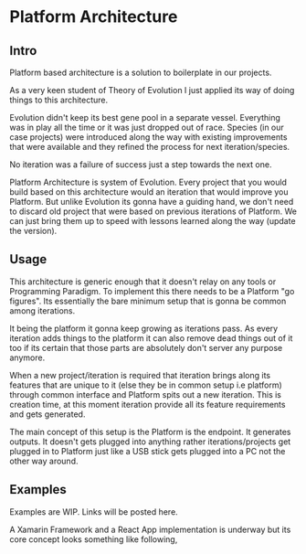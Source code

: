 # Platform Architecture

## Intro

Platform based architecture is a solution to boilerplate in our projects.

As a very keen student of Theory of Evolution I just applied its way of doing things to this architecture.

Evolution didn't keep its best gene pool in a separate vessel. Everything was in play all the time or it was just dropped out of race. Species (in our case projects) were introduced along the way with existing improvements that were available and they refined the process for next iteration/species.

No iteration was a failure of success just a step towards the next one.

Platform Architecture is system of Evolution. Every project that you would build based on this architecture would an iteration that would improve you Platform. But unlike Evolution its gonna have a guiding hand, we don't need to discard old project that were based on previous iterations of Platform. We can just bring them up to speed with lessons learned along the way (update the version).


## Usage

This architecture is generic enough that it doesn't relay on any tools or Programming Paradigm. To implement this there needs to be a Platform "go figures". Its essentially the bare minimum setup that is gonna be common among iterations. 

It being the platform it gonna keep growing as iterations pass. As every iteration adds things to the platform it can also remove dead things out of it too if its certain that those parts are absolutely don't server any purpose anymore.

When a new project/iteration is required that iteration brings along its features that are unique to it (else they be in common setup i.e platform) through common interface and Platform spits out a new iteration. This is creation time, at this moment iteration provide all its feature requirements and gets generated. 

The main concept of this setup is the Platform is the endpoint. It generates outputs. It doesn't gets plugged into anything rather iterations/projects get plugged in to Platform just like a USB stick gets plugged into a PC not the other way around.

## Examples

Examples are WIP. Links will be posted here.

A Xamarin Framework and a React App implementation is underway but its core concept looks something like following,

